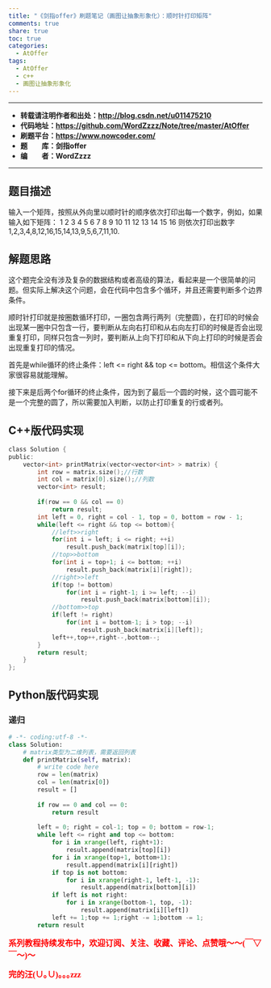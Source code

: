 ```yaml
---
title: "《剑指offer》刷题笔记（画图让抽象形象化）：顺时针打印矩阵"
comments: true
share: true
toc: true
categories:
  - AtOffer
tags:
  - AtOffer
  - c++
  - 画图让抽象形象化
---
```


----------

- **转载请注明作者和出处：http://blog.csdn.net/u011475210**
- **代码地址：https://github.com/WordZzzz/Note/tree/master/AtOffer**
- **刷题平台：https://www.nowcoder.com/**
- **题&emsp;&emsp;库：剑指offer**
- **编&emsp;&emsp;者：WordZzzz**

----------

## 题目描述

输入一个矩阵，按照从外向里以顺时针的顺序依次打印出每一个数字，例如，如果输入如下矩阵： 1 2 3 4 5 6 7 8 9 10 11 12 13 14 15 16 则依次打印出数字1,2,3,4,8,12,16,15,14,13,9,5,6,7,11,10.

## 解题思路

这个题完全没有涉及复杂的数据结构或者高级的算法，看起来是一个很简单的问题。但实际上解决这个问题，会在代码中包含多个循环，并且还需要判断多个边界条件。

顺时针打印就是按圈数循环打印，一圈包含两行两列（完整圆），在打印的时候会出现某一圈中只包含一行，要判断从左向右打印和从右向左打印的时候是否会出现重复打印，同样只包含一列时，要判断从上向下打印和从下向上打印的时候是否会出现重复打印的情况。

首先是while循环的终止条件：left <= right && top <= bottom。相信这个条件大家很容易就能理解。

接下来是后两个for循环的终止条件，因为到了最后一个圆的时候，这个圆可能不是一个完整的圆了，所以需要加入判断，以防止打印重复的行或者列。

## C++版代码实现

```c
class Solution {
public:
    vector<int> printMatrix(vector<vector<int> > matrix) {
        int row = matrix.size();//行数
        int col = matrix[0].size();//列数
        vector<int> result;
        
        if(row == 0 && col == 0)
            return result;
        int left = 0, right = col - 1, top = 0, bottom = row - 1;
        while(left <= right && top <= bottom){
            //left>>right
            for(int i = left; i <= right; ++i)
                result.push_back(matrix[top][i]);
            //top>>bottom
            for(int i = top+1; i <= bottom; ++i)
                result.push_back(matrix[i][right]);
            //right>>left
            if(top != bottom)
                for(int i = right-1; i >= left; --i)
                    result.push_back(matrix[bottom][i]);
            //bottom>>top
            if(left != right)
                for(int i = bottom-1; i > top; --i)
                    result.push_back(matrix[i][left]);
            left++,top++,right--,bottom--;
        }
        return result;
    }
};
```

## Python版代码实现
### 递归
```python
# -*- coding:utf-8 -*-
class Solution:
    # matrix类型为二维列表，需要返回列表
    def printMatrix(self, matrix):
        # write code here
        row = len(matrix)
        col = len(matrix[0])
        result = []
        
        if row == 0 and col == 0:
            return result
        
        left = 0; right = col-1; top = 0; bottom = row-1;
        while left <= right and top <= bottom:
            for i in xrange(left, right+1):
                result.append(matrix[top][i])
            for i in xrange(top+1, bottom+1):
                result.append(matrix[i][right])
            if top is not bottom:
                for i in xrange(right-1, left-1, -1):
                    result.append(matrix[bottom][i])
            if left is not right:
                for i in xrange(bottom-1, top, -1):
                    result.append(matrix[i][left])
            left += 1;top += 1;right -= 1;bottom -= 1;
        return result
```

**<font color="red" size=3 face="仿宋">系列教程持续发布中，欢迎订阅、关注、收藏、评论、点赞哦～～(￣▽￣～)～</font>**

**<font color="red" size=3 face="仿宋">完的汪(∪｡∪)｡｡｡zzz</font>**